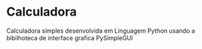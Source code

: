 # Calculadora
 Calculadora simples desenvolvida em Linguagem Python usando a bibilhoteca de interface grafica PySimpleGUI
